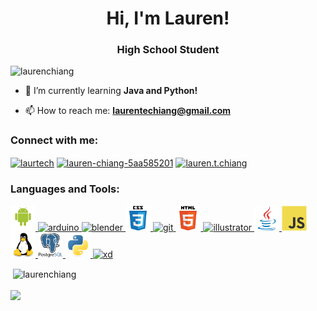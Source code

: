 <h1 align="center">Hi, I'm Lauren!</h1>
<h3 align="center">High School Student</h3>

<p align="left"> <img src="https://komarev.com/ghpvc/?username=laurenchiang&label=Profile%20views&color=0e75b6&style=flat" alt="laurenchiang" /> </p>

- 🌱 I’m currently learning **Java and Python!**

- 📫 How to reach me: **laurentechiang@gmail.com**

<h3 align="left">Connect with me:</h3>
<p align="left">
<a href="https://twitter.com/laurtech" target="blank"><img align="center" src="https://cdn.jsdelivr.net/npm/simple-icons@3.0.1/icons/twitter.svg" alt="laurtech" height="30" width="40" /></a>
<a href="https://linkedin.com/in/lauren-chiang-5aa585201" target="blank"><img align="center" src="https://cdn.jsdelivr.net/npm/simple-icons@3.0.1/icons/linkedin.svg" alt="lauren-chiang-5aa585201" height="30" width="40" /></a>
<a href="https://instagram.com/lauren.t.chiang" target="blank"><img align="center" src="https://cdn.jsdelivr.net/npm/simple-icons@3.0.1/icons/instagram.svg" alt="lauren.t.chiang" height="30" width="40" /></a>
</p>

<h3 align="left">Languages and Tools:</h3>
<p align="left"> <a href="https://developer.android.com" target="_blank"> <img src="https://raw.githubusercontent.com/devicons/devicon/master/icons/android/android-original-wordmark.svg" alt="android" width="40" height="40"/> </a> <a href="https://www.arduino.cc/" target="_blank"> <img src="https://cdn.worldvectorlogo.com/logos/arduino-1.svg" alt="arduino" width="40" height="40"/> </a> <a href="https://www.blender.org/" target="_blank"> <img src="https://download.blender.org/branding/community/blender_community_badge_white.svg" alt="blender" width="40" height="40"/> </a> <a href="https://www.w3schools.com/css/" target="_blank"> <img src="https://raw.githubusercontent.com/devicons/devicon/master/icons/css3/css3-original-wordmark.svg" alt="css3" width="40" height="40"/> </a> <a href="https://git-scm.com/" target="_blank"> <img src="https://www.vectorlogo.zone/logos/git-scm/git-scm-icon.svg" alt="git" width="40" height="40"/> </a> <a href="https://www.w3.org/html/" target="_blank"> <img src="https://raw.githubusercontent.com/devicons/devicon/master/icons/html5/html5-original-wordmark.svg" alt="html5" width="40" height="40"/> </a> <a href="https://www.adobe.com/in/products/illustrator.html" target="_blank"> <img src="https://www.vectorlogo.zone/logos/adobe_illustrator/adobe_illustrator-icon.svg" alt="illustrator" width="40" height="40"/> </a> <a href="https://www.java.com" target="_blank"> <img src="https://raw.githubusercontent.com/devicons/devicon/master/icons/java/java-original.svg" alt="java" width="40" height="40"/> </a> <a href="https://developer.mozilla.org/en-US/docs/Web/JavaScript" target="_blank"> <img src="https://raw.githubusercontent.com/devicons/devicon/master/icons/javascript/javascript-original.svg" alt="javascript" width="40" height="40"/> </a> <a href="https://www.linux.org/" target="_blank"> <img src="https://raw.githubusercontent.com/devicons/devicon/master/icons/linux/linux-original.svg" alt="linux" width="40" height="40"/> </a> <a href="https://www.postgresql.org" target="_blank"> <img src="https://raw.githubusercontent.com/devicons/devicon/master/icons/postgresql/postgresql-original-wordmark.svg" alt="postgresql" width="40" height="40"/> </a> <a href="https://www.python.org" target="_blank"> <img src="https://raw.githubusercontent.com/devicons/devicon/master/icons/python/python-original.svg" alt="python" width="40" height="40"/> </a> <a href="https://www.adobe.com/products/xd.html" target="_blank"> <img src="https://cdn.worldvectorlogo.com/logos/adobe-xd.svg" alt="xd" width="40" height="40"/> </a> </p>

<p>&nbsp;<img align="center" src="https://github-readme-stats.vercel.app/api?username=laurenchiang&show_icons=true&locale=en" alt="laurenchiang" /></p>

<img align="center" src="https://github-readme-stats.vercel.app/api/<CARD_TYPE>/?username=<USERNAME>&theme=<THEME_NAME>" />



